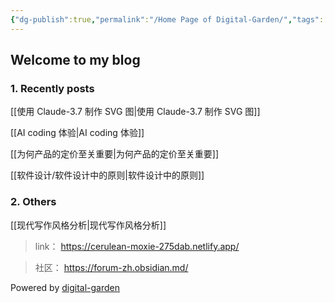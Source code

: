 ```yaml
---
{"dg-publish":true,"permalink":"/Home Page of Digital-Garden/","tags":["gardenEntry"],"noteIcon":"default"}
---
```



## Welcome to my blog

### 1. Recently posts

[[使用 Claude-3.7 制作 SVG 图\|使用 Claude-3.7 制作 SVG 图]]

[[AI coding 体验\|AI coding 体验]] 

[[为何产品的定价至关重要\|为何产品的定价至关重要]]
 
[[软件设计/软件设计中的原则\|软件设计中的原则]]


### 2. Others

[[现代写作风格分析\|现代写作风格分析]]

> link： https://cerulean-moxie-275dab.netlify.app/

> 社区： https://forum-zh.obsidian.md/



Powered by [digital-garden](https://dg-docs.ole.dev/)
